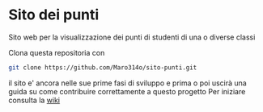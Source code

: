 # Sito dei punti
Sito web per la visualizzazione dei punti di studenti di una o diverse classi

Clona questa repositoria con
```bash
git clone https://github.com/Maro314o/sito-punti.git
```

il sito e' ancora nelle sue prime fasi di sviluppo e prima o poi uscirà una guida su come contribuire correttamente a questo progetto
Per iniziare consulta la [wiki](https://github.com/Maro314o/sito-punti/wiki)

